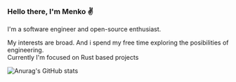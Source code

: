 ### Hello there, I'm Menko :v:
I'm a software engineer and open-source enthusiast.

My interests are broad. And i spend my free time exploring the posibilities of engineering.  
Currently I'm focused on Rust  based projects

![Anurag's GitHub stats](https://github-readme-stats.vercel.app/api?username=TheMenko&count_private=true&show_icons=true&theme=tokyonight)

